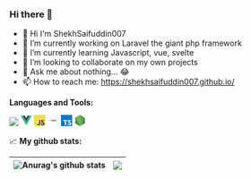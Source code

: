 ### Hi there 👋


- 👋 Hi I'm ShekhSaifuddin007
- 🔭 I’m currently working on Laravel the giant php framework
- 🌱 I’m currently learning Javascript, vue, svelte
- 👯 I’m looking to collaborate on my own projects
- 💬 Ask me about nothing... 😂
- 📫 How to reach me: https://shekhsaifuddin007.github.io/



	
**Languages and Tools:**

<code><img height="20" src="https://laravel.com/img/logomark.min.svg"></code>
<code><img height="20" src="https://raw.githubusercontent.com/github/explore/80688e429a7d4ef2fca1e82350fe8e3517d3494d/topics/vue/vue.png"></code>
<code><img height="20" src="https://raw.githubusercontent.com/github/explore/80688e429a7d4ef2fca1e82350fe8e3517d3494d/topics/javascript/javascript.png"></code>
<code><img height="20" src="https://raw.githubusercontent.com/github/explore/80688e429a7d4ef2fca1e82350fe8e3517d3494d/topics/jquery/jquery.png"></code>
<code><img height="20" src="https://raw.githubusercontent.com/github/explore/80688e429a7d4ef2fca1e82350fe8e3517d3494d/topics/typescript/typescript.png"></code>
<code><img height="20" src="https://raw.githubusercontent.com/github/explore/80688e429a7d4ef2fca1e82350fe8e3517d3494d/topics/nodejs/nodejs.png"></code> 


📈 **My github stats:**

| <img align="center" src="https://github-readme-stats.vercel.app/api?username=ShekhSaifuddin007&show_icons=true&include_all_commits=true&theme=gotham&hide_border=true" alt="Anurag's github stats" /> | <img align="center" src="https://github-readme-stats.vercel.app/api/top-langs/?username=ShekhSaifuddin007&theme=gotham&hide_border=true" /> |
| ----------------- | ----------------- |
